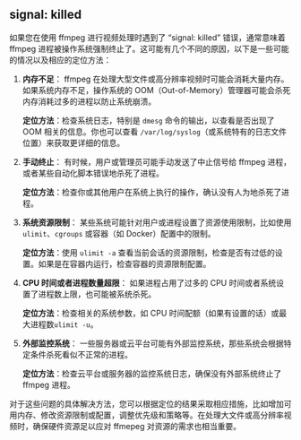## signal: killed

如果您在使用 ffmpeg 进行视频处理时遇到了 “signal: killed” 错误，通常意味着 ffmpeg 进程被操作系统强制终止了。这可能有几个不同的原因，以下是一些可能的情况以及相应的定位方法：

1. **内存不足**：
   ffmpeg 在处理大型文件或高分辨率视频时可能会消耗大量内存。如果系统内存不足，操作系统的 OOM（Out-of-Memory）管理器可能会杀死内存消耗过多的进程以防止系统崩溃。

   **定位方法**：检查系统日志，特别是 `dmesg` 命令的输出，以查看是否出现了 OOM 相关的信息。你也可以查看 `/var/log/syslog`（或系统特有的日志文件位置）来获取更详细的信息。

2. **手动终止**：
   有时候，用户或管理员可能手动发送了中止信号给 ffmpeg 进程，或者某些自动化脚本错误地杀死了进程。

   **定位方法**：检查你或其他用户在系统上执行的操作，确认没有人为地杀死了进程。

3. **系统资源限制**：
   某些系统可能针对用户或进程设置了资源使用限制，比如使用 `ulimit`、`cgroups` 或容器（如 Docker）配置中的限制。

   **定位方法**：使用 `ulimit -a` 查看当前会话的资源限制，检查是否有过低的设置。如果是在容器内运行，检查容器的资源限制配置。

4. **CPU 时间或者进程数量超限**：
   如果进程占用了过多的 CPU 时间或者系统设置了进程数上限，也可能被系统杀死。

   **定位方法**：检查相关的系统参数，如 CPU 时间配额（如果有设置的话）或最大进程数`ulimit -u`。

5. **外部监控系统**：
   一些服务器或云平台可能有外部监控系统，那些系统会根据特定条件杀死看似不正常的进程。

   **定位方法**：检查云平台或服务器的监控系统日志，确保没有外部系统终止了 ffmpeg 进程。

对于这些问题的具体解决方法，您可以根据定位的结果采取相应措施，比如增加可用内存、修改资源限制或配置，调整优先级和策略等。在处理大文件或高分辨率视频时，确保硬件资源足以应对 ffmepeg 对资源的需求也相当重要。